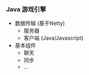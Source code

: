 

### Java 游戏引擎
* 数据传输 (基于Netty)
    * 服务器
    * 客户端 (Java/Javascript)
* 基本组件
    * 聊天
    * 同步
    * ...